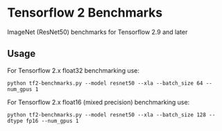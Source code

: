 # Tensorflow 2 Benchmarks

ImageNet (ResNet50) benchmarks for Tensorflow 2.9 and later

## Usage

For Tensorflow 2.x float32 benchmarking use:

```
python tf2-benchmarks.py --model resnet50 --xla --batch_size 64 --num_gpus 1
```

For Tensorflow 2.x float16 (mixed precision) benchmarking use:

```
python tf2-benchmarks.py --model resnet50 --xla --batch_size 128 --dtype fp16 --num_gpus 1
```
